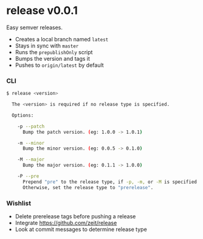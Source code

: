# release v0.0.1 

Easy semver releases.

- Creates a local branch named `latest`
- Stays in sync with `master`
- Runs the `prepublishOnly` script
- Bumps the version and tags it
- Pushes to `origin/latest` by default

### CLI

```sh
$ release <version>

  The <version> is required if no release type is specified.

  Options:

    -p --patch
      Bump the patch version. (eg: 1.0.0 -> 1.0.1)

    -m --minor
      Bump the minor version. (eg: 0.0.5 -> 0.1.0)

    -M --major
      Bump the major version. (eg: 0.1.1 -> 1.0.0)

    -P --pre
      Prepend "pre" to the release type, if -p, -m, or -M is specified.
      Otherwise, set the release type to "prerelease".
```

### Wishlist

- Delete prerelease tags before pushing a release
- Integrate https://github.com/zeit/release
- Look at commit messages to determine release type

